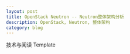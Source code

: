 ```yaml
---
layout: post
title: OpenStack Neutron -- Neutron整体架构分析
description: OpenStack, Neutron, 整体架构
category: blog
---
```


技术与阅读 Template
